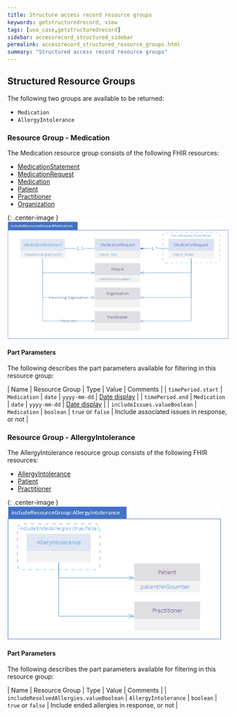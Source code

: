 ```yaml
---
title: Structure access record resource groups
keywords: getstructuredrecord, view
tags: [use_case,getstructuredrecord]
sidebar: accessrecord_structured_sidebar
permalink: accessrecord_structured_resource_groups.html
summary: "Structured access record resource groups"
---
```


## Structured Resource Groups ##

The following two groups are available to be returned:

- `Medication`
- `AllergyIntolerance`


### Resource Group - Medication ###

The Medication resource group consists of the following FHIR resources:

- [MedicationStatement](https://www.hl7.org/fhir/medicationstatement.html "MedicationStatement")
- [MedicationRequest](https://www.hl7.org/fhir/medicationrequest.html "MedicationRequest")
- [Medication](http://www.hl7.org/fhir/STU3/medication.html "Medication")
- [Patient](https://www.hl7.org/fhir/patient.html "Patient")
- [Practitioner](https://www.hl7.org/fhir/practitioner.html "Practitioner")
- [Organization](https://www.hl7.org/fhir/organization.html "Organization")

{: .center-image }
![Medication Resource Group diagram](images/access_structured/MedicationResourceGroup.png)


#### Part Parameters ####

The following describes the part parameters available for filtering in this resource group:

| Name                  | Resource Group | Type | Value | Comments |
| `timePeriod.start` | `Medication` | `date` | `yyyy-mm-dd` | [Date display](http://systems.digital.nhs.uk/data/cui/uig/datedisplay.pdf) |
| `timePeriod.end` | `Medication` | `date` | `yyyy-mm-dd` | [Date display](http://systems.digital.nhs.uk/data/cui/uig/datedisplay.pdf) |
| `includeIssues.valueBoolean` | `Medication` | `boolean` | `true` or `false` | Include associated issues in response, or not |


### Resource Group - AllergyIntolerance ###

The AllergyIntolerance resource group consists of the following FHIR resources:

- [AllergyIntolerance](http://www.hl7.org/fhir/STU3/allergyintolerance.html "AllergyIntolerance")
- [Patient](https://www.hl7.org/fhir/patient.html "Patient")
- [Practitioner](https://www.hl7.org/fhir/practitioner.html "Practitioner")


{: .center-image }
![AlleryIntolerance Resource Group diagram](images/access_structured/AllergyIntoleranceResourceGroup.png)


#### Part Parameters ####

The following describes the part parameters available for filtering in this resource group:

| Name                  | Resource Group | Type | Value | Comments |
| `includeResolvedAllergies.valueBoolean` | `AllergyIntolerance` | `boolean` | `true` or `false` | Include ended allergies in response, or not |



<!--
## Operation Definition ##

The request payload is a set of [Parameters](https://www.hl7.org/fhir/parameters.html) conforming to the `gpconnect-structuredrecord-operation-1` profiled `OperationDefinition`, see below:


```xml
<Parameters xmlns="http://hl7.org/fhir">
	<id value="b28bbed9-55b1-46ea-b019-b984a156decc"/>
	<meta>
		<profile value="https://fhir.nhs.uk/STU3/OperationDefinition/GPConnect-AccessStructuredRecord-1"/>
	</meta>	
	<parameter>
		<name value="patientNHSnumber"/>
		<valueIdentifier id="4569871235"/>
	</parameter>
	<parameter>
		<name value="includeResourceGroup:Medication"/>
			<part>
				<name value="timePeriod"/>
				<valuePeriod>
					<start value="2017-01-01"/>
					<end value="2018-02-01"/>
				</valuePeriod>
			</part>
			<part>
				<name value="includeIssues"/>
				<valueBoolean value="true"/>
			</part>
	</parameter>
	<parameter>
		<name value="includeResourceGroup:AllergyIntolerance"/>
			<part>
				<name value="includeResolvedAllergies"/>
				<valueBoolean value="true"/>
			</part>
	</parameter>
</Parameters>
```
-->
